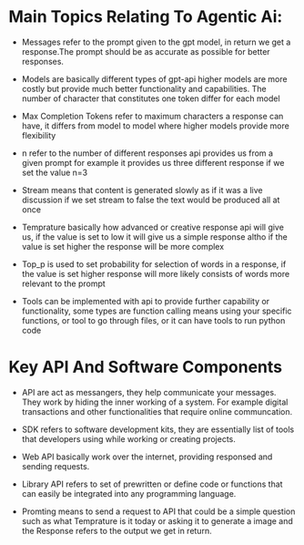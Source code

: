 # Main Topics Relating To Agentic Ai:

* Messages refer to the prompt given to the gpt model, in return we get a response.The prompt should be as accurate as possible for better responses.

* Models are basically different types of gpt-api higher models are more costly but provide much better functionality and capabilities. The number of character that constitutes one token differ for each model

* Max Completion Tokens refer to maximum characters a response can have, it differs from model to model where higher models provide more flexibility

* n refer to the number of different responses api provides us from a given prompt for example it provides us three different response if we set the value n=3

* Stream means that content is generated slowly as if it was a live discussion if we set stream to false the text would be produced all at once

* Temprature basically how advanced or creative response api will give us, if the value is set to low it will give us a simple response altho if the value is set higher the response will be more complex

* Top_p is used to set probability for selection of words in a response, if the value is set higher response will more likely consists of words more relevant to the prompt

* Tools can be implemented with api to provide further capability or functionality, some types are function calling means using your specific functions, or tool to go through files, or it can have tools to run python code

# Key API And Software Components

* API are act as messangers, they help communicate your messages. They work by hiding the inner working of a system. For example digital transactions and other functionalities that require online communcation.

* SDK refers to software development kits, they are essentially list of tools that developers using while working or creating projects.

* Web API basically work over the internet, providing responsed and sending requests.

* Library API refers to set of prewritten or define code or functions that can easily be integrated into any programming language.

* Promting means to send a request to API that could be a simple question such as what Temprature is it today or asking it to generate a image and the Response refers to the output we get in return.
